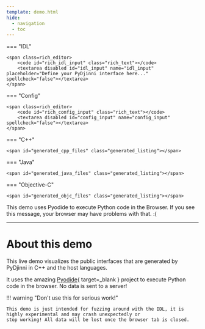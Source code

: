 ```yaml
---
template: demo.html
hide:
  - navigation
  - toc
---
```


<div id="demo" markdown>

<div class="demo-left" markdown>

=== "IDL"

    <span class=rich_editor>
        <code id="rich_idl_input" class="rich_text"></code>
        <textarea disabled id="idl_input" name="idl_input" placeholder="Define your PyDjinni interface here..." spellcheck="false"></textarea>
    </span>
=== "Config"

    <span class=rich_editor>
        <code id="rich_config_input" class="rich_text"></code>
        <textarea disabled id="config_input" name="config_input" spellcheck="false"></textarea>
    </span>

</div>

<div class="demo-right" markdown>

=== "C++"

    <span id="generated_cpp_files" class="generated_listing"></span>

=== "Java"

    <span id="generated_java_files" class="generated_listing"></span>

=== "Objective-C"

    <span id="generated_objc_files" class="generated_listing"></span>

</div>

</div>

<div id="demo_output">
    This demo uses Pyodide to execute Python code in the Browser. If you see this message, your browser may have problems with that. :(
</div>

----

# About this demo

This live demo visualizes the public interfaces that are generated by PyDjinni in C++ and the host languages.

It uses the amazing [Pyodide](https://pyodide.org/){ target=_blank } project to execute Python code in the browser.
No data is sent to a server!

!!! warning "Don't use this for serious work!"

    This demo is just intended for fuzzing around with the IDL, it is highly experimental and may crash unexpectedly or 
    stop working! All data will be lost once the browser tab is closed.

<br>
